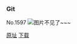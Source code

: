 ### Git
No.1597
![图片不见了~~~](https://imgs.xkcd.com/comics/git.png)

[原址](https://xkcd.com//1597) [下载](https://imgs.xkcd.com/comics/git.png)

